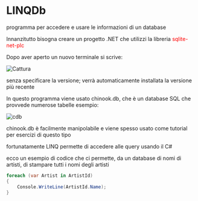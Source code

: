 # LINQDb
programma per accedere e usare le informazioni di un database

Innanzitutto bisogna creare un progetto .NET che utilizzi la libreria <span style="color:red">sqlite-net-plc</span>

Dopo aver aperto un nuovo terminale si scrive:

![Cattura](https://github.com/AgoRoss/LINQDb/assets/116869835/ab772f90-32b8-4641-8aa6-e876a9cd030e)

senza specificare la versione; verrà automaticamente installata la versione più recente

In questo programma viene usato chinook.db, che è un database SQL che provvede numerose tabelle
esempio:

![cdb](https://github.com/AgoRoss/LINQDb/assets/116869835/4d915a8d-e1a9-4c8e-a65d-6de76df5919e)

chinook.db è facilmente manipolabile e viene spesso usato come tutorial per esercizi di questo tipo

fortunatamente LINQ permette di accedere alle query usando il C#

ecco un esempio di codice che ci permette, da un database di nomi di artisti, di stampare tutti i nomi degli artisti

```csharp
foreach (var Artist in ArtistId)
{
    Console.WriteLine(ArtistId.Name);
}
```
